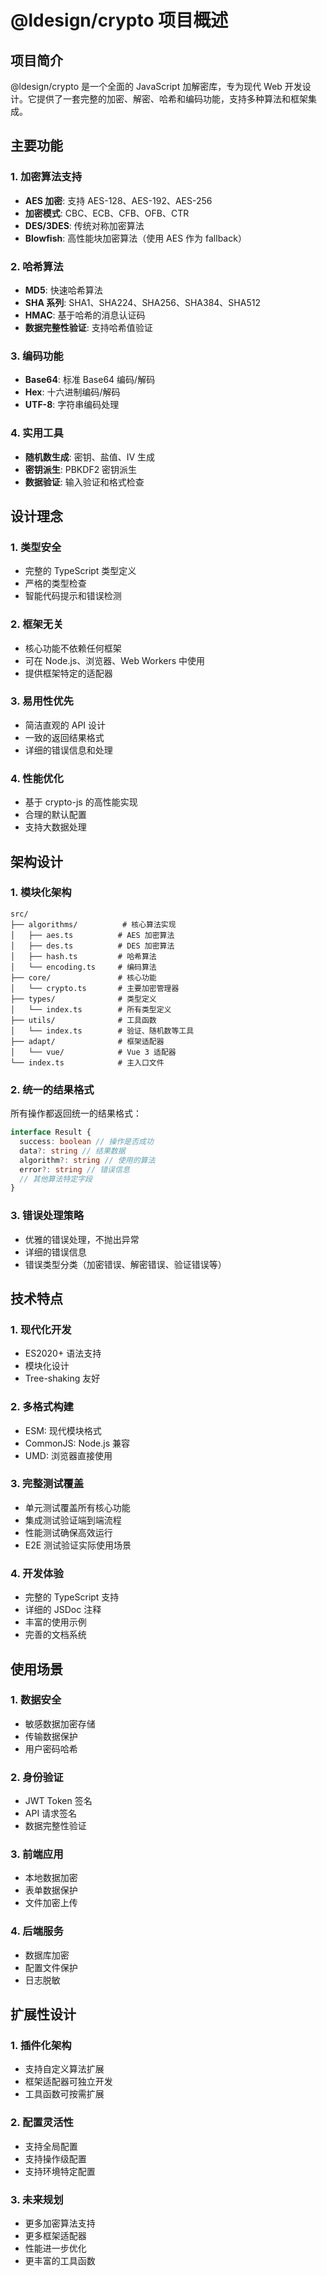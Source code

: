 # @ldesign/crypto 项目概述

## 项目简介

@ldesign/crypto 是一个全面的 JavaScript 加解密库，专为现代 Web 开发设计。它提供了一套完整的加密、解密、哈希和编码功能，支持多种算法和框架集成。

## 主要功能

### 1. 加密算法支持
- **AES 加密**: 支持 AES-128、AES-192、AES-256
- **加密模式**: CBC、ECB、CFB、OFB、CTR
- **DES/3DES**: 传统对称加密算法
- **Blowfish**: 高性能块加密算法（使用 AES 作为 fallback）

### 2. 哈希算法
- **MD5**: 快速哈希算法
- **SHA 系列**: SHA1、SHA224、SHA256、SHA384、SHA512
- **HMAC**: 基于哈希的消息认证码
- **数据完整性验证**: 支持哈希值验证

### 3. 编码功能
- **Base64**: 标准 Base64 编码/解码
- **Hex**: 十六进制编码/解码
- **UTF-8**: 字符串编码处理

### 4. 实用工具
- **随机数生成**: 密钥、盐值、IV 生成
- **密钥派生**: PBKDF2 密钥派生
- **数据验证**: 输入验证和格式检查

## 设计理念

### 1. 类型安全
- 完整的 TypeScript 类型定义
- 严格的类型检查
- 智能代码提示和错误检测

### 2. 框架无关
- 核心功能不依赖任何框架
- 可在 Node.js、浏览器、Web Workers 中使用
- 提供框架特定的适配器

### 3. 易用性优先
- 简洁直观的 API 设计
- 一致的返回结果格式
- 详细的错误信息和处理

### 4. 性能优化
- 基于 crypto-js 的高性能实现
- 合理的默认配置
- 支持大数据处理

## 架构设计

### 1. 模块化架构
```
src/
├── algorithms/          # 核心算法实现
│   ├── aes.ts          # AES 加密算法
│   ├── des.ts          # DES 加密算法
│   ├── hash.ts         # 哈希算法
│   └── encoding.ts     # 编码算法
├── core/               # 核心功能
│   └── crypto.ts       # 主要加密管理器
├── types/              # 类型定义
│   └── index.ts        # 所有类型定义
├── utils/              # 工具函数
│   └── index.ts        # 验证、随机数等工具
├── adapt/              # 框架适配器
│   └── vue/            # Vue 3 适配器
└── index.ts            # 主入口文件
```

### 2. 统一的结果格式
所有操作都返回统一的结果格式：
```typescript
interface Result {
  success: boolean // 操作是否成功
  data?: string // 结果数据
  algorithm?: string // 使用的算法
  error?: string // 错误信息
  // 其他算法特定字段
}
```

### 3. 错误处理策略
- 优雅的错误处理，不抛出异常
- 详细的错误信息
- 错误类型分类（加密错误、解密错误、验证错误等）

## 技术特点

### 1. 现代化开发
- ES2020+ 语法支持
- 模块化设计
- Tree-shaking 友好

### 2. 多格式构建
- ESM: 现代模块格式
- CommonJS: Node.js 兼容
- UMD: 浏览器直接使用

### 3. 完整测试覆盖
- 单元测试覆盖所有核心功能
- 集成测试验证端到端流程
- 性能测试确保高效运行
- E2E 测试验证实际使用场景

### 4. 开发体验
- 完整的 TypeScript 支持
- 详细的 JSDoc 注释
- 丰富的使用示例
- 完善的文档系统

## 使用场景

### 1. 数据安全
- 敏感数据加密存储
- 传输数据保护
- 用户密码哈希

### 2. 身份验证
- JWT Token 签名
- API 请求签名
- 数据完整性验证

### 3. 前端应用
- 本地数据加密
- 表单数据保护
- 文件加密上传

### 4. 后端服务
- 数据库加密
- 配置文件保护
- 日志脱敏

## 扩展性设计

### 1. 插件化架构
- 支持自定义算法扩展
- 框架适配器可独立开发
- 工具函数可按需扩展

### 2. 配置灵活性
- 支持全局配置
- 支持操作级配置
- 支持环境特定配置

### 3. 未来规划
- 更多加密算法支持
- 更多框架适配器
- 性能进一步优化
- 更丰富的工具函数
